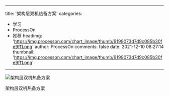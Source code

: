 
---
title: '架构层双机热备方案'
categories: 
 - 学习
 - ProcessOn
 - 推荐
headimg: 'https://img.processon.com/chart_image/thumb/6199073d7d9c085b30fe9ff1.png'
author: ProcessOn
comments: false
date: 2021-12-10 08:27:14
thumbnail: 'https://img.processon.com/chart_image/thumb/6199073d7d9c085b30fe9ff1.png'
---

<div>   
<img class="thumb" alt="架构层双机热备方案" src="https://img.processon.com/chart_image/thumb/6199073d7d9c085b30fe9ff1.png" referrerpolicy="no-referrer">
<p>架构层双机热备方案</p>  
</div>
            